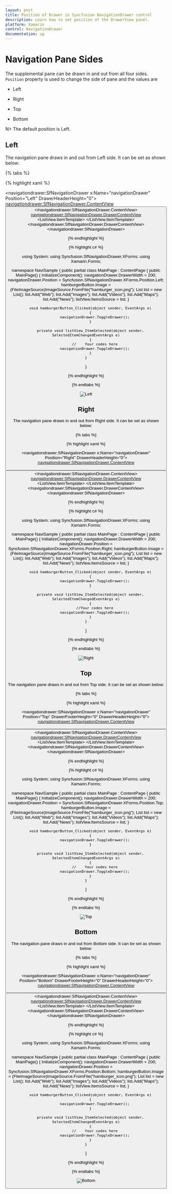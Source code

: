 ```yaml
---
layout: post
title: Position of Drawer in Syncfusion NavigationDrawer control 
description: Learn how to set position of the DrawerView panel.
platform: Xamarin
control: NavigationDrawer
documentation: ug
---
```

# Navigation Pane Sides

The supplemental pane can be drawn in and out from all four sides. `Position` property is used to change the side of pane and the values are

*	Left

*	Right

*	Top

*	Bottom

N> The default position is Left.

## Left

The navigation pane draws in and out from Left side. It can be set as shown below:

{% tabs %}	

{% highlight xaml %}

<?xml version="1.0" encoding="utf-8"?>
<ContentPage xmlns="http://xamarin.com/schemas/2014/forms" 
             xmlns:x="http://schemas.microsoft.com/winfx/2009/xaml" 
             xmlns:local="clr-namespace:NaviSample" 
             xmlns:navigationdrawer="clr-namespace:Syncfusion.SfNavigationDrawer.XForms;assembly=Syncfusion.SfNavigationDrawer.XForms"
             x:Class="NaviSample.MainPage">
    <navigationdrawer:SfNavigationDrawer x:Name="navigationDrawer" 
                                         Position="Left" 
                                         DrawerHeaderHeight="0">
        <navigationdrawer:SfNavigationDrawer.ContentView>
            <StackLayout>
                  <Grid BackgroundColor="#1aa1d6" 
                        HeightRequest="50" 
                        VerticalOptions="Start">
                    <Button x:Name="hamburgerButton" 
                            HeightRequest="50" 
                            WidthRequest="50" 
                            HorizontalOptions="Start" 
                            FontSize="20" 
                            BackgroundColor="#1aa1d6" 
                            Clicked="hamburgerButton_Clicked"/>
                </Grid>
            </StackLayout>
        </navigationdrawer:SfNavigationDrawer.ContentView>
        <navigationdrawer:SfNavigationDrawer.DrawerContentView>
            <Grid >
                <ListView x:Name="listView" 
                          ItemSelected="listView_ItemSelected" 
                          SeparatorColor="Transparent">
                    <ListView.ItemTemplate>
                        <DataTemplate>
                            <ViewCell>
                                <StackLayout HeightRequest="40">
                                    <Label Margin="10,7,0,0" 
                                           Text="{Binding}" 
                                           TextColor="Black" 
                                           FontSize="16"/>
                                </StackLayout>
                            </ViewCell>
                        </DataTemplate>
                    </ListView.ItemTemplate>
                </ListView>
            </Grid>
        </navigationdrawer:SfNavigationDrawer.DrawerContentView>
    </navigationdrawer:SfNavigationDrawer>
</ContentPage>

{% endhighlight %}
	
{% highlight c# %}

using System;
using Syncfusion.SfNavigationDrawer.XForms;
using Xamarin.Forms;

namespace NaviSample
{
    public partial class MainPage : ContentPage
    {
        public MainPage()
        {
            InitializeComponent();
            navigationDrawer.DrawerWidth = 200;
            navigationDrawer.Position = Syncfusion.SfNavigationDrawer.XForms.Position.Left;
            hamburgerButton.Image = (FileImageSource)ImageSource.FromFile("hamburger_icon.png");
            List<string> list = new List<string>();
            list.Add("Web");
            list.Add("Images");
            list.Add("Videos");
            list.Add("Maps");
            list.Add("News");
            listView.ItemsSource = list;
        }

        void hamburgerButton_Clicked(object sender, EventArgs e)
        {
            navigationDrawer.ToggleDrawer();
        }

        private void listView_ItemSelected(object sender, SelectedItemChangedEventArgs e)
        {
            //    Your codes here
            navigationDrawer.ToggleDrawer();
        }
    }
}

{% endhighlight %}

{% endtabs %}

![Left](Images/Left.png)

## Right

The navigation pane draws in and out from Right side. It can be set as shown below:

{% tabs %}	

{% highlight xaml %}

<?xml version="1.0" encoding="utf-8"?>
<ContentPage xmlns="http://xamarin.com/schemas/2014/forms" 
             xmlns:x="http://schemas.microsoft.com/winfx/2009/xaml" 
             xmlns:local="clr-namespace:NaviSample" 
             xmlns:navigationdrawer="clr-namespace:Syncfusion.SfNavigationDrawer.XForms;assembly=Syncfusion.SfNavigationDrawer.XForms"
             x:Class="NaviSample.MainPage">
<navigationdrawer:SfNavigationDrawer x:Name="navigationDrawer" 
                                     Position="Right" 
                                     DrawerHeaderHeight="0">
        <navigationdrawer:SfNavigationDrawer.ContentView>
            <StackLayout>
                  <Grid BackgroundColor="#1aa1d6" 
                        HeightRequest="50" 
                        VerticalOptions="Start">
                    <Button x:Name="hamburgerButton" 
                            HeightRequest="50" 
                            WidthRequest="50" 
                            HorizontalOptions="Start" 
                            FontSize="20" 
                            BackgroundColor="#1aa1d6" 
                            Clicked="hamburgerButton_Clicked"/>
                </Grid>
            </StackLayout>
        </navigationdrawer:SfNavigationDrawer.ContentView>
        <navigationdrawer:SfNavigationDrawer.DrawerContentView>
            <Grid >
                <ListView x:Name="listView" 
                          ItemSelected="listView_ItemSelected" 
                          SeparatorColor="Transparent" >
                    <ListView.ItemTemplate>
                        <DataTemplate>
                            <ViewCell>
                                <StackLayout HeightRequest="40">
                                    <Label Margin="10,7,0,0" 
                                           Text="{Binding}" 
                                           TextColor="Black" 
                                           FontSize="16"/>
                                </StackLayout>
                            </ViewCell>
                        </DataTemplate>
                    </ListView.ItemTemplate>
                </ListView>
            </Grid>
        </navigationdrawer:SfNavigationDrawer.DrawerContentView>
    </navigationdrawer:SfNavigationDrawer> 
</ContentPage>
	
{% endhighlight %}
	
{% highlight c# %}

using System;
using Syncfusion.SfNavigationDrawer.XForms;
using Xamarin.Forms;

namespace NaviSample
{
    public partial class MainPage : ContentPage
    {
        public MainPage()
        {
            InitializeComponent();
            navigationDrawer.DrawerWidth = 200;
            navigationDrawer.Position = Syncfusion.SfNavigationDrawer.XForms.Position.Right;
            hamburgerButton.Image = (FileImageSource)ImageSource.FromFile("hamburger_icon.png");
            List<string> list = new List<string>();
            list.Add("Web");
            list.Add("Images");
            list.Add("Videos");
            list.Add("Maps");
            list.Add("News");
            listView.ItemsSource = list;
        }

        void hamburgerButton_Clicked(object sender, EventArgs e)
        {
            navigationDrawer.ToggleDrawer();
        }

        private void listView_ItemSelected(object sender, SelectedItemChangedEventArgs e)
        {
            //Your codes here
            navigationDrawer.ToggleDrawer();
        }
    }
}


{% endhighlight %}

{% endtabs %}

![Right](Images/Right.png)
	
## Top

The navigation pane draws in and out from Top side. It can be set as shown below:

{% tabs %}

{% highlight xaml %}

<?xml version="1.0" encoding="utf-8"?>
<ContentPage xmlns="http://xamarin.com/schemas/2014/forms" 
             xmlns:x="http://schemas.microsoft.com/winfx/2009/xaml" 
             xmlns:local="clr-namespace:NaviSample" 
             xmlns:navigationdrawer="clr-namespace:Syncfusion.SfNavigationDrawer.XForms;assembly=Syncfusion.SfNavigationDrawer.XForms"
             x:Class="NaviSample.MainPage">
<navigationdrawer:SfNavigationDrawer x:Name="navigationDrawer" 
                                     Position="Top" 
                                     DrawerFooterHeight="0" 
                                     DrawerHeaderHeight="0">
        <navigationdrawer:SfNavigationDrawer.ContentView>
            <StackLayout>
                  <Grid BackgroundColor="#1aa1d6" 
                        HeightRequest="50" 
                        VerticalOptions="Start">
                    <Button x:Name="hamburgerButton" 
                            HeightRequest="50" 
                            WidthRequest="50" 
                            HorizontalOptions="Start" 
                            FontSize="20" 
                            BackgroundColor="#1aa1d6" 
                            Clicked="hamburgerButton_Clicked"/>
                </Grid>
            </StackLayout>
        </navigationdrawer:SfNavigationDrawer.ContentView>
        <navigationdrawer:SfNavigationDrawer.DrawerContentView>
            <Grid >
                <ListView x:Name="listView" 
                          ItemSelected="listView_ItemSelected" 
                          SeparatorColor="Transparent" >
                    <ListView.ItemTemplate>
                        <DataTemplate>
                            <ViewCell>
                                <StackLayout HeightRequest="40">
                                    <Label Margin="10,7,0,0" 
                                           Text="{Binding}" 
                                           TextColor="Black" 
                                           FontSize="16"/>
                                </StackLayout>
                            </ViewCell>
                        </DataTemplate>
                    </ListView.ItemTemplate>
                </ListView>
            </Grid>
        </navigationdrawer:SfNavigationDrawer.DrawerContentView>
    </navigationdrawer:SfNavigationDrawer>
</ContentPage>

	
{% endhighlight %}	
	
{% highlight c# %}
	
using System;
using Syncfusion.SfNavigationDrawer.XForms;
using Xamarin.Forms;

namespace NaviSample
{
    public partial class MainPage : ContentPage
    {
        public MainPage()
        {
            InitializeComponent();
            navigationDrawer.DrawerWidth = 200;
            navigationDrawer.Position = Syncfusion.SfNavigationDrawer.XForms.Position.Top;
            hamburgerButton.Image = (FileImageSource)ImageSource.FromFile("hamburger_icon.png");
            List<string> list = new List<string>();
            list.Add("Web");
            list.Add("Images");
            list.Add("Videos");
            list.Add("Maps");
            list.Add("News");
            listView.ItemsSource = list;
        }

        void hamburgerButton_Clicked(object sender, EventArgs e)
        {
            navigationDrawer.ToggleDrawer();
        }

        private void listView_ItemSelected(object sender, SelectedItemChangedEventArgs e)
        {
            //    Your codes here
            navigationDrawer.ToggleDrawer();
        }
    }
}

{% endhighlight %}

{% endtabs %}

![Top](Images/Top.png)

## Bottom

The navigation pane draws in and out from Bottom side. It can be set as shown below:

{% tabs %}	

{% highlight xaml %}

<?xml version="1.0" encoding="utf-8"?>
<ContentPage xmlns="http://xamarin.com/schemas/2014/forms" 
             xmlns:x="http://schemas.microsoft.com/winfx/2009/xaml" 
             xmlns:local="clr-namespace:NaviSample" 
             xmlns:navigationdrawer="clr-namespace:Syncfusion.SfNavigationDrawer.XForms;assembly=Syncfusion.SfNavigationDrawer.XForms"
             x:Class="NaviSample.MainPage">
<navigationdrawer:SfNavigationDrawer x:Name="navigationDrawer" 
                                     Position="Bottom" 
                                     DrawerFooterHeight="0" 
                                     DrawerHeaderHeight="0">
        <navigationdrawer:SfNavigationDrawer.ContentView>
            <StackLayout>
                  <Grid BackgroundColor="#1aa1d6" 
                        HeightRequest="50" 
                        VerticalOptions="Start">
                    <Button x:Name="hamburgerButton" 
                            HeightRequest="50" 
                            WidthRequest="50" 
                            HorizontalOptions="Start" 
                            FontSize="20" 
                            BackgroundColor="#1aa1d6" 
                            Clicked="hamburgerButton_Clicked"/>
                </Grid>
            </StackLayout>
        </navigationdrawer:SfNavigationDrawer.ContentView>
        <navigationdrawer:SfNavigationDrawer.DrawerContentView>
            <Grid >
                <ListView x:Name="listView" 
                          ItemSelected="listView_ItemSelected" 
                          SeparatorColor="Transparent" >
                    <ListView.ItemTemplate>
                        <DataTemplate>
                            <ViewCell>
                                <StackLayout HeightRequest="40">
                                    <Label Margin="10,7,0,0" 
                                           Text="{Binding}" 
                                           TextColor="Black" 
                                           FontSize="16"/>
                                </StackLayout>
                            </ViewCell>
                        </DataTemplate>
                    </ListView.ItemTemplate>
                </ListView>
            </Grid>
        </navigationdrawer:SfNavigationDrawer.DrawerContentView>
    </navigationdrawer:SfNavigationDrawer>
</ContentPage>

{% endhighlight %}
	
{% highlight c# %}

using System;
using Syncfusion.SfNavigationDrawer.XForms;
using Xamarin.Forms;

namespace NaviSample
{
    public partial class MainPage : ContentPage
    {
        public MainPage()
        {
            InitializeComponent();
            navigationDrawer.DrawerWidth = 200;
            navigationDrawer.Position = Syncfusion.SfNavigationDrawer.XForms.Position.Bottom;
            hamburgerButton.Image = (FileImageSource)ImageSource.FromFile("hamburger_icon.png");
            List<string> list = new List<string>();
            list.Add("Web");
            list.Add("Images");
            list.Add("Videos");
            list.Add("Maps");
            list.Add("News");
            listView.ItemsSource = list;
        }

        void hamburgerButton_Clicked(object sender, EventArgs e)
        {
            navigationDrawer.ToggleDrawer();
        }

        private void listView_ItemSelected(object sender, SelectedItemChangedEventArgs e)
        {
            //    Your codes here
            navigationDrawer.ToggleDrawer();
        }
    }
}

{% endhighlight %}

{% endtabs %}

![Bottom](Images/Bottom.png)